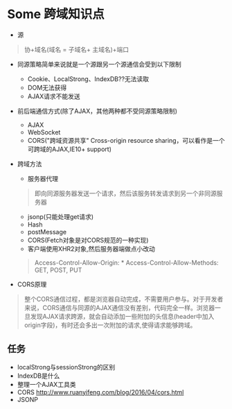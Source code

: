 # Some 跨域知识点
 - 源
 > 协+域名(域名 = 子域名+ 主域名)+端口
-  同源策略简单来说就是一个源跟另一个源通信会受到以下限制
   - Cookie、LocalStrong、IndexDB??无法读取 
   - DOM无法获得
   - AJAX请求不能发送

- 前后端通信方式(除了AJAX，其他两种都不受同源策略限制)
  - AJAX
  - WebSocket
  - CORS("跨域资源共享" Cross-origin resource sharing，可以看作是一个可跨域的AJAX,IE10+ support)
 
 - 跨域方法
   - 服务器代理
   > 即向同源服务器发送一个请求，然后该服务转发请求到另一个非同源服务器
   - jsonp(只能处理get请求) 
   - Hash 
   - postMessage
   - CORS(Fetch对象是对CORS规范的一种实现)
   - 客户端使用XHR2对象,然后服务器端做点小改动
   > Access-Control-Allow-Origin: *
   > Access-Control-Allow-Methods: GET, POST, PUT
   
- CORS原理
> 整个CORS通信过程，都是浏览器自动完成，不需要用户参与。对于开发者来说，CORS通信与同源的AJAX通信没有差别，代码完全一样。浏览器一旦发现AJAX请求跨源，就会自动添加一些附加的头信息(header中加入origin字段)，有时还会多出一次附加的请求,使得请求能够跨域。
## 任务
- localStrong与sessionStrong的区别
- IndexDB是什么
- 整理一个AJAX工具类
- CORS  http://www.ruanyifeng.com/blog/2016/04/cors.html
- JSONP